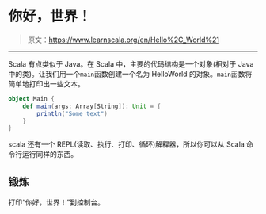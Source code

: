 # 你好，世界！

> 原文：<https://www.learnscala.org/en/Hello%2C_World%21>

* * *

Scala 有点类似于 Java。在 Scala 中，主要的代码结构是一个对象(相对于 Java 中的类)。让我们用一个`main`函数创建一个名为 HelloWorld 的对象。`main`函数将简单地打印出一些文本。

```scala
object Main {
    def main(args: Array[String]): Unit = {
        println("Some text")
    }
} 
```

scala 还有一个 REPL(读取、执行、打印、循环)解释器，所以你可以从 Scala 命令行运行同样的东西。

## 锻炼

打印“你好，世界！”到控制台。